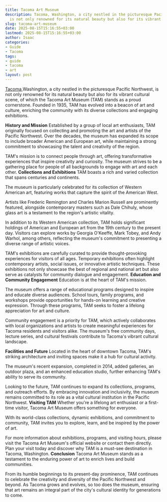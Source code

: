 ```yaml
---
title: Tacoma Art Museum
description: Tacoma, Washington, a city nestled in the picturesque Pacific Northwest,
  is not only renowned for its natural beauty but also for its vibrant cultural scene,...
slug: tacoma-art-museum
date: 2025-08-15T15:16:55+03:00
lastmod: 2025-08-15T15:16:55+03:00
author: Isaac
categories:
- Guide
- Tacoma
tags:
- guide
- tacoma
- art
layout: post
---
```

[Tacoma](https://pestpolicy.com/tacoma-farmers-market/),Washington, a city nestled in the picturesque Pacific Northwest, is not only renowned for its natural beauty but also for its vibrant cultural scene, of which the Tacoma Art Museum (TAM) stands as a proud cornerstone. Founded in 1935, TAM has evolved into a beacon of art and culture, enriching the community with its diverse collections and engaging exhibitions.

**History and Mission** Established by a group of local art enthusiasts, TAM originally focused on collecting and promoting the art and artists of the Pacific Northwest. Over the decades, the museum has expanded its scope to include broader American and European art, while maintaining a strong commitment to showcasing the talent and creativity of the region.

TAM's mission is to connect people through art, offering transformative experiences that inspire creativity and curiosity. The museum strives to be a gathering place for people of all backgrounds to engage with art and each other. **Collections and Exhibitions** TAM boasts a rich and varied collection that spans centuries and continents.

The museum is particularly celebrated for its collection of Western American art, featuring works that capture the spirit of the American West.

Artists like Frederic Remington and Charles Marion Russell are prominently featured, alongside contemporary masters such as Dale Chihuly, whose glass art is a testament to the region's artistic vitality.

In addition to its Western American collection, TAM holds significant holdings of American and European art from the 19th century to the present day. Visitors can explore works by Georgia O'Keeffe, Mark Tobey, and Andy Warhol, among others, reflecting the museum's commitment to presenting a diverse range of artistic voices.

TAM's exhibitions are carefully curated to provide thought-provoking experiences for visitors of all ages. Temporary exhibitions often highlight contemporary artists, social issues, or innovative artistic techniques. These exhibitions not only showcase the best of regional and national art but also serve as catalysts for community dialogue and engagement. **Education and Community Engagement** Education is at the heart of TAM's mission.

The museum offers a range of educational programs designed to inspire and educate diverse audiences. School tours, family programs, and workshops provide opportunities for hands-on learning and creative expression. Through these programs, TAM seeks to foster a lifelong appreciation for art and culture.

Community engagement is a priority for TAM, which actively collaborates with local organizations and artists to create meaningful experiences for Tacoma residents and visitors alike. The museum's free community days, lecture series, and cultural festivals contribute to Tacoma's vibrant cultural landscape.

**Facilities and Future** Located in the heart of downtown Tacoma, TAM's striking architecture and inviting spaces make it a hub for cultural activity.

The museum's recent expansion, completed in 2014, added galleries, an outdoor plaza, and an enhanced education studio, further enhancing TAM's ability to serve its community.

Looking to the future, TAM continues to expand its collections, programs, and outreach efforts. By embracing innovation and inclusivity, the museum remains committed to its role as a vital cultural institution in the Pacific Northwest. **Visiting TAM** Whether you're a lifelong art enthusiast or a first-time visitor, Tacoma Art Museum offers something for everyone.

With its world-class collections, dynamic exhibitions, and commitment to community, TAM invites you to explore, learn, and be inspired by the power of art.

For more information about exhibitions, programs, and visiting hours, please visit the Tacoma Art Museum's official website or contact them directly. Plan your visit today and discover why TAM is a must-see destination in Tacoma, Washington. **Conclusion** Tacoma Art Museum stands as a testament to the enduring power of art to enrich lives and build communities.

From its humble beginnings to its present-day prominence, TAM continues to celebrate the creativity and diversity of the Pacific Northwest and beyond. As Tacoma grows and evolves, so too does the museum, ensuring that art remains an integral part of the city's cultural identity for generations to come.
